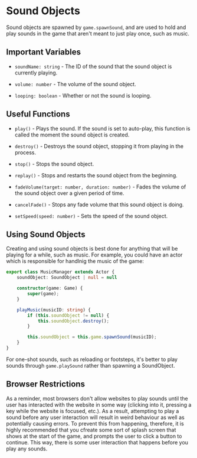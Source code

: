 # Sound Objects
Sound objects are spawned by ```game.spawnSound```, and are used to hold and play sounds in the game that aren't meant to just play once, such as music.

## Important Variables
- ```soundName: string``` - The ID of the sound that the sound object is currently playing.

- ```volume: number``` - The volume of the sound object.

- ```looping: boolean``` - Whether or not the sound is looping.

## Useful Functions
- ```play()``` - Plays the sound. If the sound is set to auto-play, this function is called the moment the sound object is created.

- ```destroy()``` - Destroys the sound object, stopping it from playing in the process.

- ```stop()``` - Stops the sound object.

- ```replay()``` - Stops and restarts the sound object from the beginning.

- ```fadeVolume(target: number, duration: number)``` - Fades the volume of the sound object over a given period of time.

- ```cancelFade()``` - Stops any fade volume that this sound object is doing.

- ```setSpeed(speed: number)``` - Sets the speed of the sound object.

## Using Sound Objects
Creating and using sound objects is best done for anything that will be playing for a while, such as music. For example, you could have an actor which is responsible for handlnig the music of the game:

```ts
export class MusicManager extends Actor {
    soundObject: SoundObject | null = null

    constructor(game: Game) {
        super(game);
    }

    playMusic(musicID: string) {
        if (this.soundObject != null) {
            this.soundObject.destroy();
        }

        this.soundObject = this.game.spawnSound(musicID);
    }
}
```

For one-shot sounds, such as reloading or footsteps, it's better to play sounds through ```game.playSound``` rather than spawning a SoundObject.

## Browser Restrictions
As a reminder, most browsers don't allow websites to play sounds until the user has interacted with the website in some way (clicking into it, pressing a key while the website is focused, etc.). As a result, attempting to play a sound before any user interaction will result in weird behaviour as well as potentially causing errors. To prevent this from happening, therefore, it is highly recommended that you cfreate some sort of splash screen that shows at the start of the game, and prompts the user to click a button to continue. This way, there is some user interaction that happens before you play any sounds.